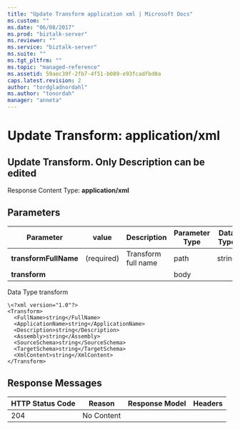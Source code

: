 ```yaml
---
title: "Update Transform application xml | Microsoft Docs"
ms.custom: ""
ms.date: "06/08/2017"
ms.prod: "biztalk-server"
ms.reviewer: ""
ms.service: "biztalk-server"
ms.suite: ""
ms.tgt_pltfrm: ""
ms.topic: "managed-reference"
ms.assetid: 59aec39f-2fb7-4f51-b089-e93fcadfbd0a
caps.latest.revision: 2
author: "tordgladnordahl"
ms.author: "tonordah"
manager: "anneta"
---
```

# Update Transform: application/xml
## Update Transform. Only Description can be edited							
							
  Response Content Type: **application/xml**							
							
## Parameters							
							
							
							
Parameter|value  |Description  |Parameter Type|Data Type|							
---------|---------|---------|---------|---------							
**transformFullName** |(required)|Transform full name|path|string   |  							
**transform** |||body||							
Data Type transform

```
\<?xml version="1.0"?>
<Transform>
  <FullName>string</FullName>
  <ApplicationName>string</ApplicationName>
  <Description>string</Description>
  <Assembly>string</Assembly>
  <SourceSchema>string</SourceSchema>
  <TargetSchema>string</TargetSchema>
  <XmlContent>string</XmlContent>
</Transform>

```
					
							
## Response Messages							
							
							
HTTP Status Code  |Reason  |Response Model  |Headers  							
---------|---------|---------|---------							
204     |  No Content       |         |        |							
